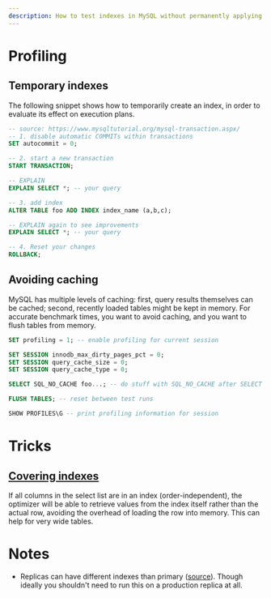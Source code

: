 ```yaml
---
description: How to test indexes in MySQL without permanently applying them.
---
```


# Profiling

## Temporary indexes

The following snippet shows how to temporarily create an index, in order to evaluate its effect on execution plans.

```sql
-- source: https://www.mysqltutorial.org/mysql-transaction.aspx/
-- 1. disable automatic COMMITs within transactions
SET autocommit = 0;

-- 2. start a new transaction
START TRANSACTION;

-- EXPLAIN
EXPLAIN SELECT *; -- your query

-- 3. add index
ALTER TABLE foo ADD INDEX index_name (a,b,c);

-- EXPLAIN again to see improvements
EXPLAIN SELECT *; -- your query

-- 4. Reset your changes
ROLLBACK;
```

## Avoiding caching

MySQL has multiple levels of caching: first, query results themselves can be cached; second, recently loaded tables might be kept in memory. For accurate benchmark times, you want to avoid caching, and you want to flush tables from memory.

```sql
SET profiling = 1; -- enable profiling for current session

SET SESSION innodb_max_dirty_pages_pct = 0;
SET SESSION query_cache_size = 0;
SET SESSION query_cache_type = 0;

SELECT SQL_NO_CACHE foo...; -- do stuff with SQL_NO_CACHE after SELECT

FLUSH TABLES; -- reset between test runs

SHOW PROFILES\G -- print profiling information for session
```

# Tricks

## [Covering indexes](https://dev.mysql.com/doc/internals/en/optimizer-index-join-type.html)

If all columns in the select list are in an index (order-independent), the optimizer will be able to retrieve values from the index itself rather than the actual row, avoiding the overhead of loading the row into memory. This can help for very wide tables.

# Notes

* Replicas can have different indexes than primary ([source](https://stackoverflow.com/questions/4412656/can-you-index-tables-differently-on-master-and-slave-mysql)). Though ideally you shouldn't need to run this on a production replica at all.
